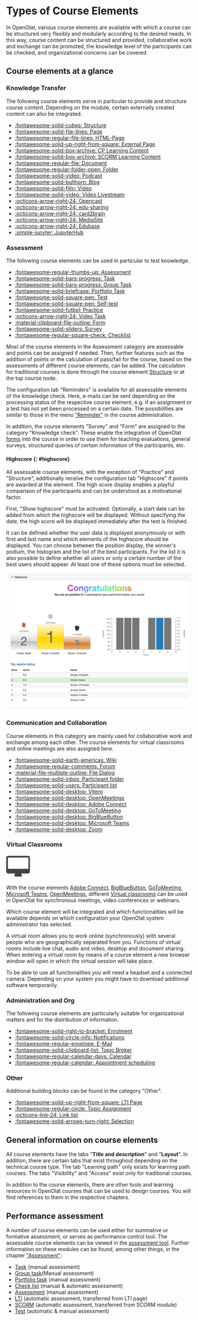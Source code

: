 # Types of Course Elements

In OpenOlat, various course elements are available with which a course can be structured very flexibly and modularly according to the desired needs. In this way, course content can be structured and provided, collaborative work and exchange can be promoted, the knowledge level of the participants can be checked, and organizational concerns can be covered.

## Course elements at a glance

### Knowledge Transfer

The following course elements serve in particular to provide and structure course content. Depending on the module, certain externally created content can also be integrated.

<div class="grid cards" markdown>

* [:fontawesome-solid-cubes: Structure](Course_Element_Structure.md)
* [:fontawesome-solid-file-lines: Page](Course_Element_Page.md)
* [:fontawesome-regular-file-lines: HTML-Page](Course_Element_HTML_Page.md)
* [:fontawesome-solid-up-right-from-square: External Page](Course_Element_External_Page.md)
* [:fontawesome-solid-box-archive: CP Learning Content](Course_Element_CP_Learning_Content.md)
* [:fontawesome-solid-box-archive: SCORM Learning Content](Course_Element_SCORM_Learning_Content.md)
* [:fontawesome-regular-file: Document](Course_Element_Document.md)
* [:fontawesome-regular-folder-open: Folder](Course_Element_Folder.md)
* [:fontawesome-solid-video: Podcast](Course_Element_Podcast.md)
* [:fontawesome-solid-bullhorn: Blog](Course_Element_Blog.md)
* [:fontawesome-solid-film: Video](Course_Element_Video.md)
* [:fontawesome-solid-video: Video Livestream](Course_Element_Video_Livestream.md)
* [:octicons-arrow-right-24: Opencast](Course_Element_Opencast.md)
* [:octicons-arrow-right-24: edu-sharing](Course_Element_edu_Sharing.md)
* [:octicons-arrow-right-24: card2brain](Course_Element_card2brain_Flashcards.md)
* [:octicons-arrow-right-24: MediaSite](Course_Element_Mediasite.md)
* [:octicons-arrow-right-24: Edubase](Course_Element_Edubase.md)
* [:simple-jupyter: JupyterHub](Course_Element_JupyterHub.md)

</div>

### Assessment

The following course elements can be used in particular to test knowledge.

<div class="grid cards" markdown>

* [:fontawesome-regular-thumbs-up: Assessment](Course_Element_Assessment.md)
* [:fontawesome-solid-bars-progress: Task](Course_Element_Task.md)
* [:fontawesome-solid-bars-progress: Group Task](Course_Element_Grouptask.md)
* [:fontawesome-solid-briefcase: Portfolio Task](Course_Element_Portfolio_Task.md)
* [:fontawesome-solid-square-pen: Test](Course_Element_Test.md)
* [:fontawesome-solid-square-pen: Self-test](Course_Element_Self_Test.md)
* [:fontawesome-solid-futbol: Practice](Course_Element_Practice.md)
* [:octicons-arrow-right-24: Video Task](Course_Element_Video_Task.md)
* [:material-clipboard-file-outline: Form](Course_Element_Form.md)
* [:fontawesome-solid-sliders: Survey](Course_Element_Survey.md)
* [:fontawesome-regular-square-check: Checklist](Course_Element_Checklist.md)

</div>

Most of the course elements in the Assessment category are assessable and points can be assigned if needed. Then, further features such as the addition of points or the calculation of pass/fail for the course, based on the assessments of different course elements, can be added. The calculation for traditional courses is done through the course element [Structure](Course_Element_Structure.md) or at the top course node.

The configuration tab "Reminders" is available for all assessable elements of the knowledge check. Here, e-mails can be sent depending on the processing status of the respective course element, e.g. if an assignment or a test has not yet been processed on a certain date. The possibilities are similar to those in the menu ["Reminder"](../learningresources/Course_Reminders.md) in the course administration.

In addition, the course elements "Survey" and "Form" are assigned to the category "Knowledge check". These enable the integration of OpenOlat [forms](../learningresources/Form_editor_Questionnaire_editor.md) into the course in order to use them for teaching evaluations, general surveys, structured queries of certain information of the participants, etc.

#### Highscore  {: #highscore}

All assessable course elements, with the exception of "Practice" and "Structure", additionally receive the configuration tab "Highscore" if points are awarded at the element. The high score display enables a playful comparison of the participants and can be understood as a motivational factor.

First, "Show highscore" must be activated. Optionally, a start date can be added from which the highscore will be displayed. Without specifying the date, the high score will be displayed immediately after the test is finished.

It can be defined whether the user data is displayed anonymously or with first and last name and which elements of the highscore should be displayed. You can choose between the position display, the winner's podium, the histogram and the list of the best participants. For the list it is also possible to define whether all users or only a certain number of the best users should appear. At least one of these options must be selected.

![highscore](assets/Highscore_EN.png)

### Communication and Collaboration

Course elements in this category are mainly used for collaborative work and exchange among each other. The course elements for virtual classrooms and online meetings are also assigned here.

<div class="grid cards" markdown>

* [:fontawesome-solid-earth-americas: Wiki](Course_Element_Wiki.md)
* [:fontawesome-regular-comments: Forum](Course_Element_Forum.md)
* [:material-file-multiple-outline: File Dialog](Course_Element_File_Dialog.md)
* [:fontawesome-solid-inbox: Participant folder](Course_Element_Participant_Folder.md)
* [:fontawesome-solid-users: Participant list](Course_Element_Participant_List.md)
* [:fontawesome-solid-desktop: Vitero](Course_Element_vitero.md)
* [:fontawesome-solid-desktop: OpenMeetings](Course_Element_OpenMeetings.md)
* [:fontawesome-solid-desktop: Adobe Connect](Course_Element_Adobe_Connect.md)
* [:fontawesome-solid-desktop: GoToMeeting](Course_Element_GoToMeeting.md)
* [:fontawesome-solid-desktop: BigBlueButton](Course_Element_BigBlueButton.md)
* [:fontawesome-solid-desktop: Microsoft Teams](Course_Element_Microsoft_Teams.md)
* [:fontawesome-solid-desktop: Zoom](Course_Element_Zoom.md)

</div>

### Virtual Classrooms

![](assets/virtual_class.png)

With the course elements 
[Adobe Connect](../learningresources/Course_Element_Adobe_Connect.md),
[BigBlueButton](Course_Element_BigBlueButton.md),
[GoToMeeting](../learningresources/Course_Element_GoToMeeting.md),
[Microsoft Teams](Course_Element_Microsoft_Teams.md), [OpenMeetings](../learningresources/Course_Element_OpenMeetings.md), different [Virtual classrooms](../course_elements/Virtual_classrooms.md) can be used in OpenOlat for synchronous meetings, video conferences or webinars.

Which course element will be integrated and which functionalities will be available depends on which configuration your OpenOlat system administrator has selected.

A virtual room allows you to work online (synchronously) with several people who are geographically separated from you. Functions of virtual rooms include live chat, audio and video, desktop and document sharing. When entering a virtual room by means of a course element a new browser window will open in which the virtual session will take place.

To be able to use all functionalities you will need a headset and a connected camera. Depending on your system you might have to download additional software temporarily.

### Administration and Org

The following course elements are particularly suitable for organizational matters and for the distribution of information.

<div class="grid cards" markdown>

* [:fontawesome-solid-right-to-bracket: Enrolment](Course_Element_Enrolment.md)
* [:fontawesome-solid-circle-info: Notifications](Course_Element_Notifications.md)
* [:fontawesome-regular-envelope: E-Mail](Course_Element_EMail.md)
* [:fontawesome-solid-clipboard-list: Topic Broker](Course_Element_Topic_Broker.md)
* [:fontawesome-regular-calendar-days: Calendar](Course_Element_Calendar.md)
* [:fontawesome-regular-calendar: Appointment scheduling](Course_Element_Appointment_Scheduling.md)

</div>

### Other

Additional building blocks can be found in the category "Other".

<div class="grid cards" markdown>

* [:fontawesome-solid-up-right-from-square: LTI Page](Course_Element_LTI_Page.md)
* [:fontawesome-regular-circle: Topic Assignment](Course_Element_Topic_Assignment.md)
* [:octicons-link-24: Link list](Course_Element_Link_List.md)
* [:fontawesome-solid-arrows-turn-right: Selection](Course_Element_Selection.md)

</div>

## General information on course elements

All course elements have the tabs "**Title and description**" and "**Layout**". In addition, there are certain tabs that exist throughout depending on the technical course type. The tab "Learning path" only exists for learning path courses. The tabs "Visibility" and "Access" exist only for traditional courses.

In addition to the course elements, there are other tools and learning resources in OpenOlat courses that can be used to design courses. You will find references to them in the respective chapters.

## Performance assessment

A number of course elements can be used either for summative or formative assessment, or serves as performance control tool. The assessable course elements can be viewed in the [assessment tool](../learningresources/Using_Course_Tools.md#UsingCourseTools-_bewertungswerkzeug). Further information on these modules can be found, among other things, in the chapter ["Assessment"](../learningresources/Assessment.md):

* [Task](../learningresources/Assessment.md) (manual assessment)
* [Group task](../learningresources/Assessment.md)(Manual assessment)
* [Portfolio task](../learningresources/Assessment.md) (manual assessment)
* [Check list](../learningresources/Assessment.md) (manual & automatic assessment)
* [Assessment](../learningresources/Assessment.md) (manual assessment)
* [LTI](../learningresources/Other.md) (automatic assessment, transferred from LTI page)
* [SCORM](../learningresources/Knowledge_Transfer.md) (automatic assessment, transferred from SCORM module)
* [Test](../learningresources/Assessment.md#Assessment-_test_kursbaustein) (automatic & manual assessment)
